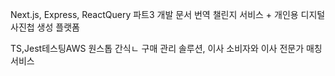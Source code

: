 Next.js, Express, ReactQuery
파트3 개발 문서 번역 챌린지 서비스 + 개인용 디지털 사진첩 생성 플랫폼

TS,Jest테스팅AWS
원스톱 간식ㄴ 구매 관리 솔루션, 이사 소비자와 이사 전문가 매칭 서비스